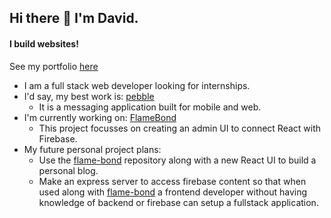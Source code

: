 ## Hi there 👋 I'm David.
#### I build websites!

See my portfolio [here](https://davidsling.in)

- I am a full stack web developer looking for internships.
- I'd say, my best work is: [pebble](https://github.com/david-sling/pebble)
  - It is a messaging application built for mobile and web.
- I'm currently working on: [FlameBond](https://github.com/david-sling/flame-bond)
  - This project focusses on creating an admin UI to connect React with Firebase.
- My future personal project plans:
    - Use the [flame-bond](https://github.com/david-sling/flame-bond) repository along with a new React UI to build a personal blog.
    - Make an express server to access firebase content so that when used along with [flame-bond](https://github.com/david-sling/flame-bond) a frontend developer without having knowledge of backend or firebase can setup a fullstack application.
